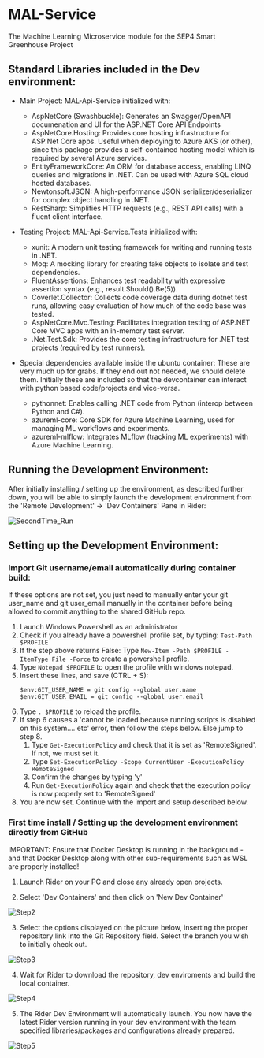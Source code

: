 # MAL-Service
The Machine Learning Microservice module for the SEP4 Smart Greenhouse Project

## Standard Libraries included in the Dev environment:
- Main Project: MAL-Api-Service initialized with:
  - AspNetCore (Swashbuckle): Generates an Swagger/OpenAPI documenation and UI for the ASP.NET Core API Endpoints
  - AspNetCore.Hosting: Provides core hosting infrastructure for ASP.Net Core apps. Useful when deploying to Azure AKS (or other), since this package provides a self-contained hosting model which is required by several Azure services.
  - EntityFrameworkCore: An ORM for database access, enabling LINQ queries and migrations in .NET. Can be used with Azure SQL cloud hosted databases.
  - Newtonsoft.JSON: A high-performance JSON serializer/deserializer for complex object handling in .NET.
  - RestSharp: Simplifies HTTP requests (e.g., REST API calls) with a fluent client interface.
  

- Testing Project: MAL-Api-Service.Tests initialized with:
  - xunit: A modern unit testing framework for writing and running tests in .NET.
  - Moq: A mocking library for creating fake objects to isolate and test dependencies.
  - FluentAssertions: Enhances test readability with expressive assertion syntax (e.g., result.Should().Be(5)).
  - Coverlet.Collector: Collects code coverage data during dotnet test runs, allowing easy evaluation of how much of the code base was tested.
  - AspNetCore.Mvc.Testing: Facilitates integration testing of ASP.NET Core MVC apps with an in-memory test server.
  - .Net.Test.Sdk: Provides the core testing infrastructure for .NET test projects (required by test runners).
  

- Special dependencies available inside the ubuntu container: These are very much up for grabs. If they end out not needed, we should delete them.
Initially these are included so that the devcontainer can interact with python based code/projects and vice-versa.
  - pythonnet: Enables calling .NET code from Python (interop between Python and C#).
  - azureml-core: Core SDK for Azure Machine Learning, used for managing ML workflows and experiments.
  - azureml-mlflow: Integrates MLflow (tracking ML experiments) with Azure Machine Learning.


## Running the Development Environment:
After initially installing / setting up the environment, as described further down, you will be able to simply launch the development environment from the 'Remote Development' -> 'Dev Containers' Pane in Rider:

![SecondTime_Run](https://github.com/user-attachments/assets/25ab95de-2358-4e08-b0cd-c814dcc9a2bf )




## Setting up the Development Environment:

### Import Git username/email automatically during container build:
If these options are not set, you just need to manually enter your git user_name and git user_email manually in the container before being allowed to commit anything to the shared GitHub repo.

1. Launch Windows Powershell as an administrator
2. Check if you already have a powershell profile set, by typing: ```Test-Path $PROFILE```
3. If the step above returns False: Type ```New-Item -Path $PROFILE -ItemType File -Force``` to create a powershell profile.
4. Type ```Notepad $PROFILE``` to open the profile with windows notepad.
5. Insert these lines, and save (CTRL + S):
   ```
   $env:GIT_USER_NAME = git config --global user.name
   $env:GIT_USER_EMAIL = git config --global user.email
   ```
7. Type ```. $PROFILE``` to reload the profile.
8. If step 6 causes a 'cannot be loaded because running scripts is disabled on this system.... etc' error, then follow the steps below. Else jump to step 8.
    1. Type ```Get-ExecutionPolicy``` and check that it is set as 'RemoteSigned'. If not, we must set it.
    2. Type ```Set-ExecutionPolicy -Scope CurrentUser -ExecutionPolicy RemoteSigned```
    3. Confirm the changes by typing 'y'
    4. Run ```Get-ExecutionPolicy``` again and check that the execution policy is now properly set to 'RemoteSigned'
9. You are now set. Continue with the import and setup described below.



### First time install / Setting up the development environment directly from GitHub
IMPORTANT: Ensure that Docker Desktop is running in the background - and that Docker Desktop along with other sub-requirements such as WSL are properly installed!

1. Launch Rider on your PC and close any already open projects.


2. Select 'Dev Containers' and then click on 'New Dev Container'

![Step2](https://github.com/user-attachments/assets/7b18ef2e-e1df-4e8a-81dd-903f8dc138e1)



3. Select the options displayed on the picture below, inserting the proper repository link into the Git Repository field. Select the branch you wish to initially check out.

![Step3](https://github.com/user-attachments/assets/537aab6b-fada-4f88-8c73-2725df41b531)



4. Wait for Rider to download the repository, dev enviroments and build the local container.

![Step4](https://github.com/user-attachments/assets/d49deee8-43cf-4ea5-9876-8e985b96b69d)



5. The Rider Dev Environment will automatically launch. You now have the latest Rider version running in your dev environment with the team specified libraries/packages and configurations already prepared.

![Step5](https://github.com/user-attachments/assets/aa5e7c87-a582-4de8-85b5-b18faabe2417)

   
   
   
